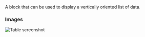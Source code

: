A block that can be used to display a vertically oriented list of data.

### Images

![Table screenshot](https://gitlab.com/appsemble/appsemble/-/raw/0.28.2/config/assets/list.png)
